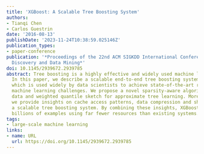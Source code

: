 ```yaml
---
title: 'XGBoost: A Scalable Tree Boosting System'
authors:
- Tianqi Chen
- Carlos Guestrin
date: '2016-08-13'
publishDate: '2023-11-24T10:38:59.025146Z'
publication_types:
- paper-conference
publication: '*Proceedings of the 22nd ACM SIGKDD International Conference on Knowledge
  Discovery and Data Mining*'
doi: 10.1145/2939672.2939785
abstract: Tree boosting is a highly effective and widely used machine learning method.
  In this paper, we describe a scalable end-to-end tree boosting system called XGBoost,
  which is used widely by data scientists to achieve state-of-the-art results on many
  machine learning challenges. We propose a novel sparsity-aware algorithm for sparse
  data and weighted quantile sketch for approximate tree learning. More importantly,
  we provide insights on cache access patterns, data compression and sharding to build
  a scalable tree boosting system. By combining these insights, XGBoost scales beyond
  billions of examples using far fewer resources than existing systems.
tags:
- large-scale machine learning
links:
- name: URL
  url: https://doi.org/10.1145/2939672.2939785
---
```

